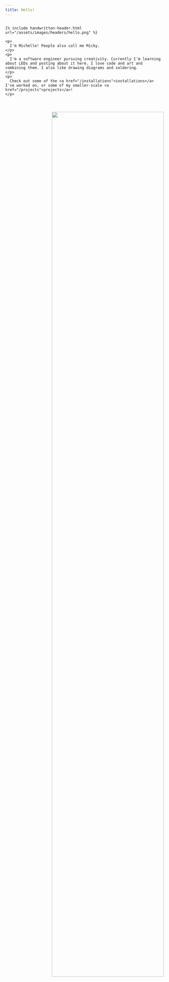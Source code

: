 ```yaml
---
title: Hello!
---
```



<style>
.about-me-img {
  width: 84%;
  margin-top: 2.5em;
}
.right-aligned {
  text-align: right;
}
</style>


<div class="column-container">
  <div class="p column">

    {% include handwritten-header.html url="/assets/images/headers/hello.png" %}

    <p>
      I'm Michelle! People also call me Micky.
    </p>
    <p>
      I'm a software engineer pursuing creativity. Currently I'm learning about LEDs and posting about it here. I love code and art and combining them. I also like drawing diagrams and soldering.
    </p>
    <p>
      Check out some of the <a href="/installations">installations</a> I've worked on, or some of my smaller-scale <a href="/projects">projects</a>!
    </p>
  </div>
  <div class="p column">
    <div class="right-aligned">
      <img class="about-me-img card-shadow" src="{{ '/assets/images/about-me.jpeg' | relative_url }}" />
    </div>
  </div>
</div>
